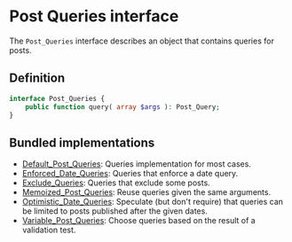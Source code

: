 # Post Queries interface

The `Post_Queries` interface describes an object that contains queries for posts.

## Definition

```php
interface Post_Queries {
	public function query( array $args ): Post_Query;
}
```

## Bundled implementations

- [Default_Post_Queries](https://github.com/alleyinteractive/wp-type-extensions/blob/main/src/alley/wp/post-queries/class-default-post-queries.php): Queries implementation for most cases.  
- [Enforced_Date_Queries](https://github.com/alleyinteractive/wp-type-extensions/blob/main/src/alley/wp/post-queries/class-enforced-date-queries.php): Queries that enforce a date query.
- [Exclude_Queries](https://github.com/alleyinteractive/wp-type-extensions/blob/main/src/alley/wp/post-queries/class-exclude-queries.php): Queries that exclude some posts.
- [Memoized_Post_Queries](https://github.com/alleyinteractive/wp-type-extensions/blob/main/src/alley/wp/post-queries/class-memoized-post-queries.php): Reuse queries given the same arguments.
- [Optimistic_Date_Queries](https://github.com/alleyinteractive/wp-type-extensions/blob/main/src/alley/wp/post-queries/class-optimistic-date-queries.php): Speculate (but don't require) that queries can be limited to posts published after the given dates.
- [Variable_Post_Queries](https://github.com/alleyinteractive/wp-type-extensions/blob/main/src/alley/wp/post-queries/class-variable-post-queries.php): Choose queries based on the result of a validation test.
